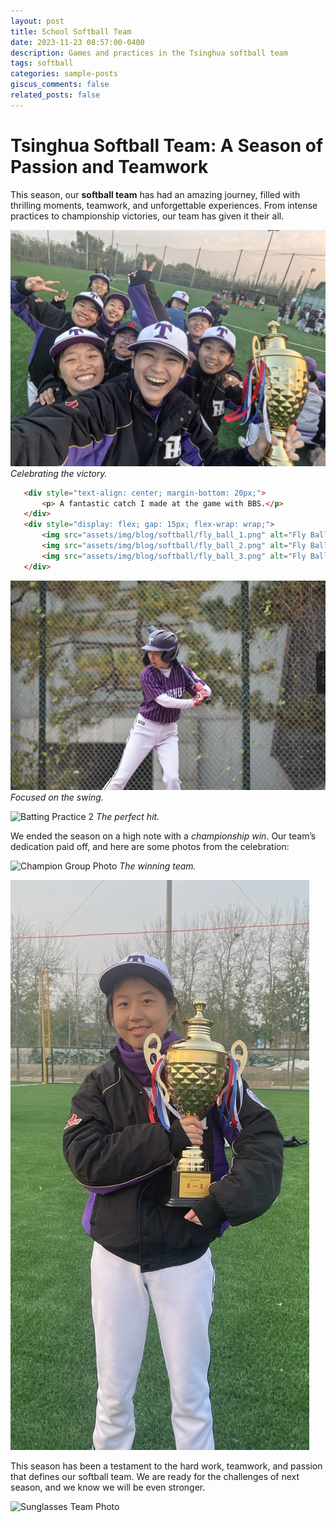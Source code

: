 ```yaml
---
layout: post
title: School Softball Team
date: 2023-11-23 08:57:00-0400
description: Games and practices in the Tsinghua softball team
tags: softball
categories: sample-posts
giscus_comments: false
related_posts: false
---
```


# Tsinghua Softball Team: A Season of Passion and Teamwork

This season, our **softball team** has had an amazing journey, filled with thrilling moments, teamwork, and unforgettable experiences. 
From intense practices to championship victories, our team has given it their all.

![Championship Cheer](assets/img/blog/softball/champion_cheer.jpg)
*Celebrating the victory.*

 ```html
    <div style="text-align: center; margin-bottom: 20px;">
        <p> A fantastic catch I made at the game with BBS.</p>
    </div>
    <div style="display: flex; gap: 15px; flex-wrap: wrap;">
        <img src="assets/img/blog/softball/fly_ball_1.png" alt="Fly Ball 1" style="width: 30%;">
        <img src="assets/img/blog/softball/fly_ball_2.png" alt="Fly Ball 2" style="width: 30%;">
        <img src="assets/img/blog/softball/fly_ball_3.png" alt="Fly Ball 3" style="width: 30%;">
    </div>
```

![Batting Practice 1](assets/img/blog/softball/batting_1.jpg)
*Focused on the swing.*

![Batting Practice 2](assets/img/blog/softball/batting_2.png)
*The perfect hit.*


We ended the season on a high note with a *championship win*. Our team’s dedication paid off, and here are some photos from the celebration:

![Champion Group Photo](assets/img/blog/softball/champion_group.jpg)
*The winning team.*

![Individual Champion](assets/img/blog/softball/champion_individual.jpg)

This season has been a testament to the hard work, teamwork, and passion that defines our softball team. We are ready for the challenges of next season, and we know we will be even stronger.

![Sunglasses Team Photo](assets/img/blog/softball/sunglasses.jpg)